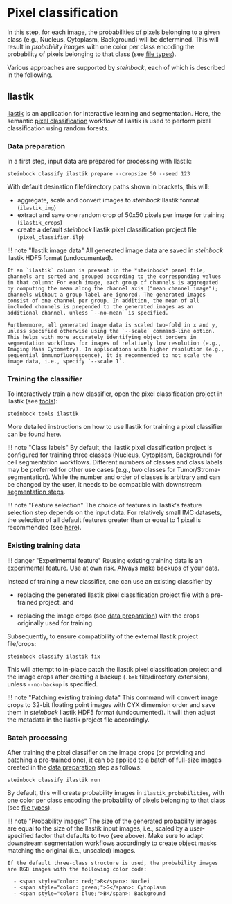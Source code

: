 # Pixel classification

In this step, for each image, the probabilities of pixels belonging to a given class (e.g., Nucleus, Cytoplasm, Background) will be determined. This will result in *probability images* with one color per class encoding the probability of pixels belonging to that class (see [file types](../specs/file-types.md#probabilities)).

Various approaches are supported by *steinbock*, each of which is described in the following.

## Ilastik

[Ilastik](https://www.ilastik.org) is an application for interactive learning and segmentation. Here, the semantic [pixel classification](https://www.ilastik.org/documentation/pixelclassification/pixelclassification) workflow of Ilastik is used to perform pixel classification using random forests.

### Data preparation

In a first step, input data are prepared for processing with Ilastik:

    steinbock classify ilastik prepare --cropsize 50 --seed 123

With default desination file/directory paths shown in brackets, this will:

  - aggregate, scale and convert images to *steinbock* Ilastik format (`ilastik_img`)
  - extract and save one random crop of 50x50 pixels per image for training (`ilastik_crops`)
  - create a default *steinbock* Ilastik pixel classification project file (`pixel_classifier.ilp`)

!!! note "Ilastik image data"
    All generated image data are saved in *steinbock* Ilastik HDF5 format (undocumented). 
    
    If an `ilastik` column is present in the *steinbock* panel file, channels are sorted and grouped according to the corresponding values in that column: For each image, each group of channels is aggregated by computing the mean along the channel axis ("mean channel image"); channels without a group label are ignored. The generated images consist of one channel per group. In addition, the mean of all included channels is prepended to the generated images as an additional channel, unless `--no-mean` is specified.
    
    Furthermore, all generated image data is scaled two-fold in x and y, unless specified otherwise using the `--scale` command-line option. This helps with more accurately identifying object borders in segmentation workflows for images of relatively low resolution (e.g., Imaging Mass Cytometry). In applications with higher resolution (e.g., sequential immunofluorescence), it is recommended to not scale the image data, i.e., specify `--scale 1`.

### Training the classifier

To interactively train a new classifier, open the pixel classification project in Ilastik (see [tools](tools.md#ilastik)):

    steinbock tools ilastik

More detailed instructions on how to use Ilastik for training a pixel classifier can be found [here](https://www.ilastik.org/documentation/pixelclassification/pixelclassification).

!!! note "Class labels"
    By default, the Ilastik pixel classification project is configured for training three classes (Nucleus, Cytoplasm, Background) for cell segmentation workflows. Different numbers of classes and class labels may be preferred for other use cases (e.g., two classes for Tumor/Stroma-segmentation). While the number and order of classes is arbitrary and can be changed by the user, it needs to be compatible with downstream [segmentation steps](segmentation.md).

!!! note "Feature selection"
    The choice of features in Ilastik's feature selection step depends on the input data. For relatively small IMC datasets, the selection of all default features greater than or equal to 1 pixel is recommended (see [here](https://github.com/BodenmillerGroup/ImcSegmentationPipeline/blob/main/scripts/imc_preprocessing.ipynb)).

### Existing training data

!!! danger "Experimental feature"
    Reusing existing training data is an experimental feature. Use at own risk. Always make backups of your data.

Instead of training a new classifier, one can use an existing classifier by

  - replacing the generated Ilastik pixel classification project file with a pre-trained project, and

  - replacing the image crops (see [data preparation](#data-preparation)) with the crops originally used for training.

Subsequently, to ensure compatibility of the external Ilastik project file/crops:

    steinbock classify ilastik fix

This will attempt to in-place patch the Ilastik pixel classification project and the image crops after creating a backup (`.bak` file/directory extension), unless `--no-backup` is specified.

!!! note "Patching existing training data"
    This command will convert image crops to 32-bit floating point images with CYX dimension order and save them in *steinbock* Ilastik HDF5 format (undocumented). It will then adjust the metadata in the Ilastik project file accordingly.

### Batch processing

After training the pixel classifier on the image crops (or providing and patching a pre-trained one), it can be applied to a batch of full-size images created in the [data preparation](#data-preparation) step as follows:

    steinbock classify ilastik run

By default, this will create probability images in `ilastik_probabilities`, with one color per class encoding the probability of pixels belonging to that class (see [file types](../specs/file-types.md#probabilities)).

!!! note "Probability images"
    The size of the generated probability images are equal to the size of the Ilastik input images, i.e., scaled by a user-specified factor that defaults to two (see above). Make sure to adapt downstream segmentation workflows accordingly to create object masks matching the original (i.e., unscaled) images.

    If the default three-class structure is used, the probability images are RGB images with the following color code:

      - <span style="color: red;">R</span>: Nuclei
      - <span style="color: green;">G</span>: Cytoplasm
      - <span style="color: blue;">B</span>: Background